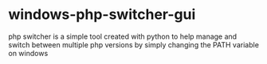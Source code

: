 # windows-php-switcher-gui
php switcher is a simple tool created with python to help manage and switch between multiple php versions by simply changing the PATH variable on windows
